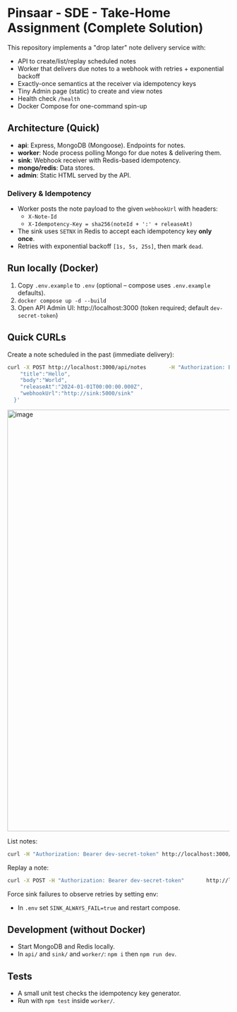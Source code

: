 # Pinsaar - SDE - Take-Home Assignment (Complete Solution)

This repository implements a "drop later" note delivery service with:
- API to create/list/replay scheduled notes
- Worker that delivers due notes to a webhook with retries + exponential backoff
- Exactly-once semantics at the receiver via idempotency keys
- Tiny Admin page (static) to create and view notes
- Health check `/health`
- Docker Compose for one-command spin-up

## Architecture (Quick)
- **api**: Express, MongoDB (Mongoose). Endpoints for notes.
- **worker**: Node process polling Mongo for due notes & delivering them.
- **sink**: Webhook receiver with Redis-based idempotency.
- **mongo/redis**: Data stores.
- **admin**: Static HTML served by the API.

### Delivery & Idempotency
- Worker posts the note payload to the given `webhookUrl` with headers:
  - `X-Note-Id`
  - `X-Idempotency-Key = sha256(noteId + ':' + releaseAt)`
- The sink uses `SETNX` in Redis to accept each idempotency key **only once**.
- Retries with exponential backoff `[1s, 5s, 25s]`, then mark `dead`.

## Run locally (Docker)
1. Copy `.env.example` to `.env` (optional – compose uses `.env.example` defaults).
2. `docker compose up -d --build`
3. Open API Admin UI: http://localhost:3000 (token required; default `dev-secret-token`)

## Quick CURLs
Create a note scheduled in the past (immediate delivery):
```bash
curl -X POST http://localhost:3000/api/notes       -H "Authorization: Bearer dev-secret-token"       -H "Content-Type: application/json"       -d '{
    "title":"Hello",
    "body":"World",
    "releaseAt":"2024-01-01T00:00:00.000Z",
    "webhookUrl":"http://sink:5000/sink"
  }'
```

<img width="1911" height="957" alt="image" src="https://github.com/user-attachments/assets/7d34f3ff-a530-40a8-87fb-76f525c95eb3" />


List notes:
```bash
curl -H "Authorization: Bearer dev-secret-token" http://localhost:3000/api/notes
```

Replay a note:
```bash
curl -X POST -H "Authorization: Bearer dev-secret-token"       http://localhost:3000/api/notes/<NOTE_ID>/replay
```

Force sink failures to observe retries by setting env:
- In `.env` set `SINK_ALWAYS_FAIL=true` and restart compose.

## Development (without Docker)
- Start MongoDB and Redis locally.
- In `api/` and `sink/` and `worker/`: `npm i` then `npm run dev`.

## Tests
- A small unit test checks the idempotency key generator.
- Run with `npm test` inside `worker/`.
